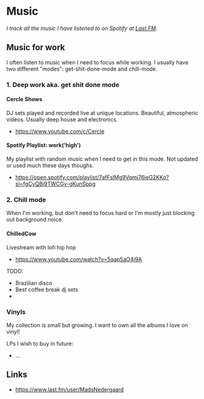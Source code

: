 # Music

_I track all the music I have listened to on Spotify at_ [_Last.FM_](https://www.last.fm/user/MadsNedergaard)_._ 

## Music for work

I often listen to music when I need to focus while working. I usually have two different "modes": get-shit-done-mode and chill-mode.

### 1. Deep work aka. get shit done mode

#### Cercle Shows

DJ sets played and recorded live at unique locations. Beautiful, atmospheric videos. Usually deep house and electronics.

- https://www.youtube.com/c/Cercle

#### Spotify Playlist: work\('high'\)

My playlist with random music when I need to get in this mode. Not updated or used much these days thoughs.

- https://open.spotify.com/playlist/7afFslMg9Vqmj76ieG2KKo?si=fgCyQBj9TWCGv-gKunSppg

### 2. Chill mode

When I'm working, but don't need to focus hard or I'm mostly just blocking out background noice.

#### ChilledCow

Livestream with lofi hip hop

- https://www.youtube.com/watch?v=5qap5aO4i9A

TODO:

* Brazilian disco
* Best coffee break dj sets
* 
### Vinyls

My collection is small but growing. I want to own all the albums I love on vinyl!

LPs I wish to buy in future:

* ...

## Links

- https://www.last.fm/user/MadsNedergaard

